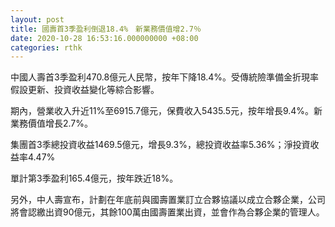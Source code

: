 ```yaml
---
layout: post
title: 國壽首3季盈利倒退18.4%　新業務價值增2.7％
date: 2020-10-28 16:53:16.000000000 +08:00
categories: rthk
---
```


中國人壽首3季盈利470.8億元人民幣，按年下降18.4%。受傳統險準備金折現率假設更新、投資收益變化等綜合影響。

期內，營業收入升近11%至6915.7億元，保費收入5435.5元，按年增長9.4%。新業務價值增長2.7%。

集團首3季總投資收益1469.5億元，增長9.3%，總投資收益率5.36%；淨投資收益率4.47%

單計第3季盈利165.4億元，按年跌近18%。

另外，中人壽宣布，計劃在年底前與國壽置業訂立合夥協議以成立合夥企業，公司將會認繳出資90億元，其餘100萬由國壽置業出資，並會作為合夥企業的管理人。
